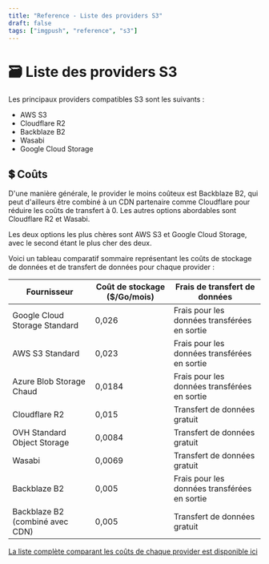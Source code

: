 ```yaml
---
title: "Reference - Liste des providers S3"
draft: false
tags: ["imgpush", "reference", "s3"]
---
```


# 🗃️ Liste des providers S3

Les principaux providers compatibles S3 sont les suivants :

- AWS S3
- Cloudflare R2
- Backblaze B2
- Wasabi
- Google Cloud Storage

## 💲 Coûts

D'une manière générale, le provider le moins coûteux est Backblaze B2, qui peut d'ailleurs être combiné à un CDN partenaire comme Cloudflare pour réduire les coûts de transfert à 0.
Les autres options abordables sont Cloudflare R2 et Wasabi.

Les deux options les plus chères sont AWS S3 et Google Cloud Storage, avec le second étant le plus cher des deux.

Voici un tableau comparatif sommaire représentant les coûts de stockage de données et de transfert de données pour chaque provider :

| Fournisseur                     | Coût de stockage ($/Go/mois) | Frais de transfert de données                |
| ------------------------------- | ---------------------------- | -------------------------------------------- |
| Google Cloud Storage Standard   | 0,026                        | Frais pour les données transférées en sortie |
| AWS S3 Standard                 | 0,023                        | Frais pour les données transférées en sortie |
| Azure Blob Storage Chaud        | 0,0184                       | Frais pour les données transférées en sortie |
| Cloudflare R2                   | 0,015                        | Transfert de données gratuit                 |
| OVH Standard Object Storage     | 0,0084                       | Transfert de données gratuit                 |
| Wasabi                          | 0,0069                       | Transfert de données gratuit                 |
| Backblaze B2                    | 0,005                        | Frais pour les données transférées en sortie |
| Backblaze B2 (combiné avec CDN) | 0,005                        | Transfert de données gratuit                 |

[La liste complète comparant les coûts de chaque provider est disponible ici](https://simplebackups.com/blog/cloud-storage-price-feature-comparison-the-best-providers-in-2023/)
